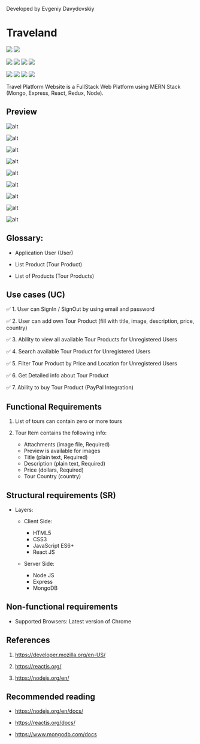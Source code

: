 Developed by Evgeniy Davydovskiy

# Traveland

![](https://img.shields.io/badge/progress-developing-green)
![](https://img.shields.io/badge/version-1.0-green)

![](https://img.shields.io/badge/language-JavaScript-yellow)
![](https://img.shields.io/badge/version-ES6+-yellow)
![](https://img.shields.io/badge/html-HTML5-red)
![](https://img.shields.io/badge/css-CSS3-blue)

![](https://img.shields.io/badge/React-js-blue)
![](https://img.shields.io/badge/Node-js-green)
![](https://img.shields.io/badge/Express-js-orange)
![](https://img.shields.io/badge/Mongo-DB-green)

Travel Platform Website is a FullStack Web Platform using MERN Stack (Mongo, Express, React, Redux, Node).

## Preview

![alt](./preview/main.png)

![alt](./preview/2-png.png)

![alt](./preview/paypal.png)

![alt](./preview/history.png)

![alt](./preview/login.png)

![alt](./preview/register.png)

![alt](./preview/page.png)

![alt](./preview/filters.png)

![alt](./preview/upload.png)

## Glossary:

-   Application User (User)

-   List Product (Tour Product)

-   List of Products (Tour Products)

## Use cases (UC)

✅ 1. User can SignIn / SignOut by using email and password

✅ 2. User can add own Tour Product (fill with title, image, description, price, country)

✅ 3. Ability to view all available Tour Products for Unregistered Users

✅ 4. Search available Tour Product for Unregistered Users

✅ 5. Filter Tour Product by Price and Location for Unregistered Users

✅ 6. Get Detailed info about Tour Product

✅ 7. Ability to buy Tour Product (PayPal Integration)

## Functional Requirements

1. List of tours can contain zero or more tours

2. Tour Item contains the following info:

    - Attachments (image file, Required)
    - Preview is available for images
    - Title (plain text, Required)
    - Description (plain text, Required)
    - Price (dollars, Required)
    - Tour Country (country)

## Structural requirements (SR)

-   Layers:

    -   Client Side:

        -   HTML5
        -   CSS3
        -   JavaScript ES6+
        -   React JS

    -   Server Side:
        -   Node JS
        -   Express
        -   MongoDB

## Non-functional requirements

-   Supported Browsers: Latest version of Chrome

## References

1. https://developer.mozilla.org/en-US/

2. https://reactjs.org/

3. https://nodejs.org/en/

## Recommended reading

-   https://nodejs.org/en/docs/

-   https://reactjs.org/docs/

-   https://www.mongodb.com/docs

